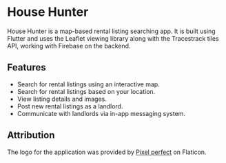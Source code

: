 # House Hunter

House Hunter is a map-based rental listing searching app. It is built using Flutter and uses the Leaflet viewing library along with the Tracestrack tiles API, working with Firebase on the backend.

## Features
* Search for rental listings using an interactive map.
* Search for rental listings based on your location.
* View listing details and images.
* Post new rental listings as a landlord.
* Communicate with landlords via in-app messaging system.

## Attribution
The logo for the application was provided by [Pixel perfect](https://www.flaticon.com/free-icon/love_3729617) on Flaticon.
